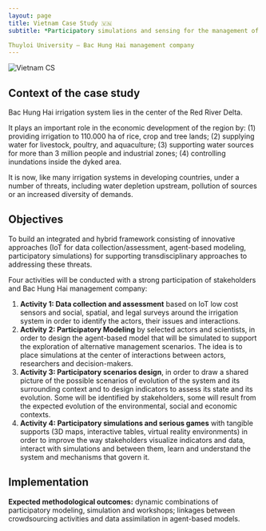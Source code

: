 ```yaml
---
layout: page
title: Vietnam Case Study 🇻🇳
subtitle: *Participatory simulations and sensing for the management of irrigation systems* 

Thuyloi University – Bac Hung Hai management company
---
```

![Vietnam CS](https://user-images.githubusercontent.com/87107232/163913693-be826e2d-061a-42da-a2e0-cd07ea64ba92.png)

## Context of the case study

Bac Hung Hai irrigation system lies in the center of the Red River Delta.

It plays an important role in the economic development of the region by: (1) providing irrigation to 110.000 ha of rice, crop and tree lands; (2) supplying water for livestock, poultry, and aquaculture; (3) supporting water sources for more than 3 million people and industrial zones; (4) controlling inundations inside the dyked area.

It is now, like many irrigation systems in developing countries, under a number of threats, including water depletion upstream, pollution of sources or an increased diversity of demands.

## Objectives

To build an integrated and hybrid framework consisting of innovative approaches (IoT for data collection/assessment, agent-based modeling, participatory simulations) for supporting transdisciplinary approaches to addressing these threats.

Four activities will be conducted with a strong participation of stakeholders and Bac Hung Hai management company:

1. **Activity 1: Data collection and assessment** based on IoT low cost sensors and social, spatial, and legal surveys around the irrigation system in order to identify the actors, their issues and interactions.
2. **Activity 2: Participatory Modeling** by selected actors and scientists, in order to design the agent-based model that will be simulated to support the exploration of alternative management scenarios. The idea is to place simulations at the center of interactions between actors, researchers and decision-makers.
3. **Activity 3: Participatory scenarios design**, in order to draw a shared picture of the possible scenarios of evolution of the system and its surrounding context and to design indicators to assess its state and its evolution. Some will be identified by stakeholders, some will result from the expected evolution of the environmental, social and economic contexts.
4. **Activity 4: Participatory simulations and serious games** with tangible supports (3D maps, interactive tables, virtual reality environments) in order to improve the way stakeholders visualize indicators and data, interact with simulations and between them, learn and understand the system and mechanisms that govern it.

## Implementation

**Expected methodological outcomes:** dynamic combinations of participatory modeling, simulation and workshops; linkages between crowdsourcing activities and data assimilation in agent-based models. 
